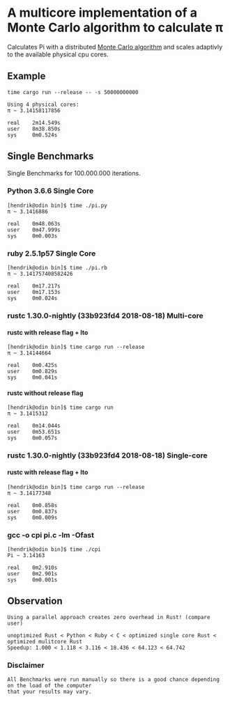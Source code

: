 # A multicore implementation of a Monte Carlo algorithm to calculate π

Calculates Pi with a distributed [Monte Carlo algorithm](https://en.wikipedia.org/wiki/Monte_Carlo_algorithm) and scales adaptivly to the available physical cpu cores.

## Example

`time cargo run --release -- -s 50000000000`
```
Using 4 physical cores:
π ~ 3.14158117856

real    2m14.549s
user    8m38.850s
sys     0m0.524s
```

## Single Benchmarks

Single Benchmarks for 100.000.000 iterations.

### Python 3.6.6 Single Core

    [hendrik@odin bin]$ time ./pi.py
    π ~ 3.1416886

    real    0m48.063s
    user    0m47.999s
    sys     0m0.003s

### ruby 2.5.1p57 Single Core

    [hendrik@odin bin]$ time ./pi.rb
    π ~ 3.141757408582426

    real    0m17.217s
    user    0m17.153s
    sys     0m0.024s

### rustc 1.30.0-nightly (33b923fd4 2018-08-18) Multi-core

#### rustc with release flag + lto

    [hendrik@odin bin]$ time cargo run --release
    π ~ 3.14144664

    real    0m0.425s
    user    0m0.829s
    sys     0m0.041s

#### rustc without release flag

    [hendrik@odin bin]$ time cargo run
    π ~ 3.1415312

    real    0m14.044s
    user    0m53.651s
    sys     0m0.057s

### rustc 1.30.0-nightly (33b923fd4 2018-08-18) Single-core

#### rustc with release flag + lto

    [hendrik@odin bin]$ time cargo run --release
    π ~ 3.14177348

    real    0m0.858s
    user    0m0.837s
    sys     0m0.009s

### gcc -o cpi pi.c -lm -Ofast

    [hendrik@odin bin]$ time ./cpi
    Pi ~ 3.14163

    real    0m2.910s
    user    0m2.901s
    sys     0m0.001s

## Observation

    Using a parallel approach creates zero overhead in Rust! (compare user)

    unoptimized Rust < Python < Ruby < C < optimized single core Rust < optimized mulitcore Rust
    Speedup: 1.000 < 1.118 < 3.116 < 18.436 < 64.123 < 64.742

### Disclaimer

    All Benchmarks were run manually so there is a good chance depending on the load of the computer 
    that your results may vary.
